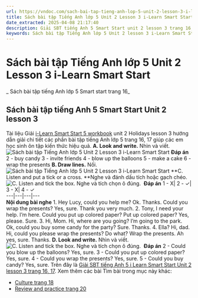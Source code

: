 ```yaml
---
url: https://vndoc.com/sach-bai-tap-tieng-anh-lop-5-unit-2-lesson-3-i-learn-smart-start-322769
title: Sách bài tập Tiếng Anh lớp 5 Unit 2 Lesson 3 i-Learn Smart Start - Sách bài tập tiếng Anh lớp 5 Smart start trang 16 - VnDoc.com
date_extracted: 2025-04-08 21:17:40
description: Giải SBT tiếng Anh 5 Smart Start unit 2 lesson 3 trang 16, 17 bao gồm đáp án các phần bài tập i-Learn Smart Start 5 workbook.
keywords: Sách bài tập Tiếng Anh lớp 5 Unit 2 lesson 3 i-Learn Smart Start,Sách bài tập tiếng Anh lớp 5 Smart start trang 16,smart start grade 5 workbook unit 2 lesson 3,sách bài tập tiếng anh lớp 5 i learn smart start unit 2 lesson 3,i Learn Smart Start 5 workbook unit 2 lesson 3
---
```


# Sách bài tập Tiếng Anh lớp 5 Unit 2 Lesson 3 i-Learn Smart Start
 _ Sách bài tập tiếng Anh lớp 5 Smart start trang 16_
## Sách bài tập tiếng Anh 5 Smart Start Unit 2 lesson 3
Tài liệu Giải [i-Learn Smart Start 5 workbook](<https://vndoc.com/sach-bai-tap-tieng-anh-lop-5-i-learn-smart-start>) unit 2 Holidays lesson 3 hướng dẫn giải chi tiết các phần bài tập tiếng Anh lớp 5 trang 16, 17 giúp các em học sinh ôn tập kiến thức hiệu quả.
**A. Look and write.** Nhìn và viết.
![Sách bài tập Tiếng Anh lớp 5 Unit 2 Lesson 3 i-Learn Smart Start](https://i.vdoc.vn/data/image/2024/06/24/sach-bai-tap-tieng-anh-lop-5-unit-2-lesson-3-i-learn-smart-start-1.png)
**Đáp án**
2 - buy candy
3 - invite friends
4 - blow up the balloons
5 - make a cake
6 - wrap the presents
**B. Draw lines.** Nối. 
![Sách bài tập Tiếng Anh lớp 5 Unit 2 Lesson 3 i-Learn Smart Start](https://i.vdoc.vn/data/image/2024/06/24/sach-bai-tap-tieng-anh-lop-5-unit-2-lesson-3-i-learn-smart-start-2.png)
**C. Listen and put a tick or a cross. **Nghe và đánh dấu tích hoặc gạch chéo. 
![C. Listen and tick the box. Nghe và tích chọn ô đúng. ](https://i.vdoc.vn/data/image/2024/06/24/sach-bai-tap-tieng-anh-lop-5-unit-2-lesson-3-i-learn-smart-start-3.png)
**Đáp án**
1 - X| 2 - ✓| 3 - X| 4 - ✓  
---|---|---|---  
**Nội dung bài nghe**
1\. Hey Lucy, could you help me?
Ok.
Thanks. Could you wrap the presents?
Yes, sure.
Thank you very much.
2\. Tony, I need your help.
I’m here.
Could you put up colored paper?
Put up colored paper?
Yes, please.
Sure.
3\. Hi, Mom.
Hi, where are you going?
I’m going to the park.
Ok, could you buy some candy for the party?
Sure.
Thanks.
4\. Ella?
Hi, dad.
Hi, could you please wrap the presents?
Do what?
Wrap the presents.
Ah yes, sure.
Thanks.
**D. Look and write.** Nhìn và viết. 
![C. Listen and tick the box. Nghe và tích chọn ô đúng. ](https://i.vdoc.vn/data/image/2024/06/24/sach-bai-tap-tieng-anh-lop-5-unit-2-lesson-3-i-learn-smart-start-4.png)
**Đáp án**
2 - Could you blow up the balloons?
Yes, sure.
3 - Could you put up colored paper?
Yes, sure.
4 - Could you wrap the presents?
Yes, sure.
5 - Could you buy candy?
Yes, sure.
Trên đây là [Giải SBT tiếng Anh 5 i Learn Smart Start Unit 2 lesson 3 trang 16, 17](<https://vndoc.com/sach-bai-tap-tieng-anh-lop-5-unit-2-lesson-3-i-learn-smart-start-322769>).
Xem thêm các bài Tìm bài trong mục này khác:
  * [Culture trang 18](</sach-bai-tap-tieng-anh-lop-5-unit-2-culture-i-learn-smart-start-322771>)
  * [Review and practice trang 20](</sach-bai-tap-tieng-anh-lop-5-unit-2-review-and-practice-i-learn-smart-start-322772>)

